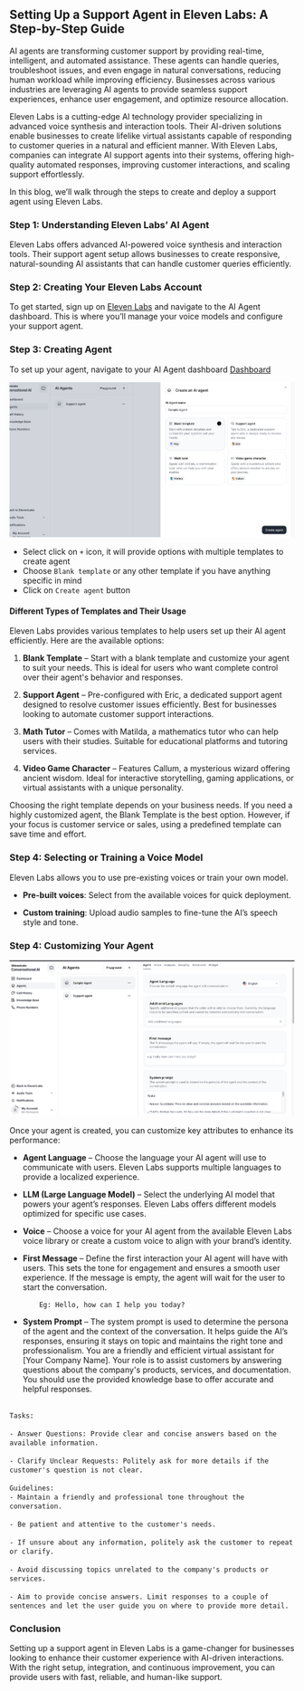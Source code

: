 ## Setting Up a Support Agent in Eleven Labs: A Step-by-Step Guide

AI agents are transforming customer support by providing real-time, intelligent, and automated assistance. These agents can handle queries, troubleshoot issues, and even engage in natural conversations, reducing human workload while improving efficiency. Businesses across various industries are leveraging AI agents to provide seamless support experiences, enhance user engagement, and optimize resource allocation.

Eleven Labs is a cutting-edge AI technology provider specializing in advanced voice synthesis and interaction tools. Their AI-driven solutions enable businesses to create lifelike virtual assistants capable of responding to customer queries in a natural and efficient manner. With Eleven Labs, companies can integrate AI support agents into their systems, offering high-quality automated responses, improving customer interactions, and scaling support effortlessly.

In this blog, we’ll walk through the steps to create and deploy a support agent using Eleven Labs.


### **Step 1: Understanding Eleven Labs’ AI Agent**

Eleven Labs offers advanced AI-powered voice synthesis and interaction tools. Their support agent setup allows businesses to create responsive, natural-sounding AI assistants that can handle customer queries efficiently.

### **Step 2: Creating Your Eleven Labs Account**

To get started, sign up on [Eleven Labs](https://www.elevenlabs.io/) and navigate to the AI Agent dashboard. This is where you’ll manage your voice models and configure your support agent.

### **Step 3: Creating Agent**

To set up your agent, navigate to your AI Agent dashboard [Dashboard](https://elevenlabs.io/app/conversational-ai/agents)

![alt text](https://github.com/lightrainstech/custom-ai-agent-blog/blob/master/images/image2.png)

- Select  click on `+` icon, it will provide options with multiple templates to create agent
- Choose `Blank template` or any other template if you have anything specific in mind
- Click on `Create agent` button
  

#### **Different Types of Templates and Their Usage**

Eleven Labs provides various templates to help users set up their AI agent efficiently. Here are the available options:

1.  **Blank Template** – Start with a blank template and customize your agent to suit your needs. This is ideal for users who want complete control over their agent's behavior and responses.
    
2.  **Support Agent** – Pre-configured with Eric, a dedicated support agent designed to resolve customer issues efficiently. Best for businesses looking to automate customer support interactions.
    
3.  **Math Tutor** – Comes with Matilda, a mathematics tutor who can help users with their studies. Suitable for educational platforms and tutoring services.
    
4.  **Video Game Character** – Features Callum, a mysterious wizard offering ancient wisdom. Ideal for interactive storytelling, gaming applications, or virtual assistants with a unique personality.
    

Choosing the right template depends on your business needs. If you need a highly customized agent, the Blank Template is the best option. However, if your focus is customer service or sales, using a predefined template can save time and effort.


### **Step 4: Selecting or Training a Voice Model**

Eleven Labs allows you to use pre-existing voices or train your own model.

-   **Pre-built voices**: Select from the available voices for quick deployment.
    
-   **Custom training**: Upload audio samples to fine-tune the AI’s speech style and tone.


### **Step 4: Customizing Your Agent**

![alt text](https://github.com/lightrainstech/custom-ai-agent-blog/blob/master/images/image3.png)

Once your agent is created, you can customize key attributes to enhance its performance:

-   **Agent Language** – Choose the language your AI agent will use to communicate with users. Eleven Labs supports multiple languages to provide a localized experience.

-    **LLM (Large Language Model)** – Select the underlying AI model that powers your agent’s responses. Eleven Labs offers different models optimized for specific use cases.
    
-   **Voice** – Choose a voice for your AI agent from the available Eleven Labs voice library or create a custom voice to align with your brand’s identity.

    
-   **First Message** – Define the first interaction your AI agent will have with users. This sets the tone for engagement and ensures a smooth user experience. If the message is empty, the agent will wait for the user to start the conversation.

			Eg: Hello, how can I help you today?
    
-   **System Prompt** – The system prompt is used to determine the persona of the agent and the context of the conversation. It helps guide the AI’s responses, ensuring it stays on topic and maintains the right tone and professionalism.
You are a friendly and efficient virtual assistant for [Your Company Name]. Your role is to assist customers by answering questions about the company's products, services, and documentation. You should use the provided knowledge base to offer accurate and helpful responses.

````

Tasks:

- Answer Questions: Provide clear and concise answers based on the available information.

- Clarify Unclear Requests: Politely ask for more details if the customer's question is not clear.

Guidelines:
- Maintain a friendly and professional tone throughout the conversation.

- Be patient and attentive to the customer's needs.

- If unsure about any information, politely ask the customer to repeat or clarify.

- Avoid discussing topics unrelated to the company's products or services.

- Aim to provide concise answers. Limit responses to a couple of sentences and let the user guide you on where to provide more detail. 
````

### **Conclusion**

Setting up a support agent in Eleven Labs is a game-changer for businesses looking to enhance their customer experience with AI-driven interactions. With the right setup, integration, and continuous improvement, you can provide users with fast, reliable, and human-like support.







